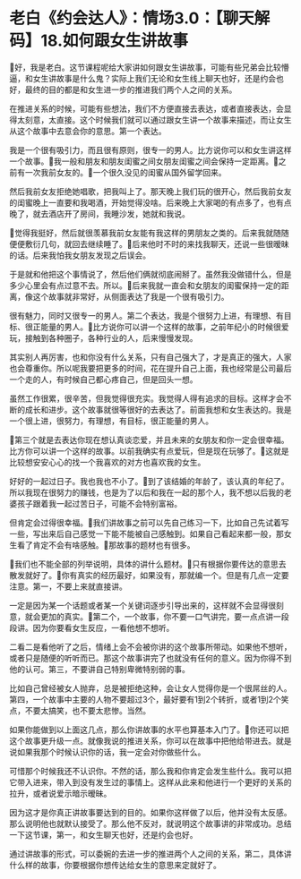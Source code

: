 # 老白《约会达人》：情场3.0：【聊天解码】18.如何跟女生讲故事

🎼好，我是老白。这节课程呢给大家讲如何跟女生讲故事，可能有些兄弟会比较懵逼，和女生讲故事是什么鬼？实际上我们无论和女生线上聊天也好，还是约会也好，最终的目的都是和女生进一步的推进我们两个人之间的关系。

在推进关系的时候，可能有些想法，我们不方便直接去表达，或者直接表达，会显得太刻意，太直接。这个时候我们就可以通过跟女生讲一个故事来描述，而让女生从这个故事中去意会你的意思。第一个表达。

我是一个很有吸引力，而且很有原则，很专一的男人。比方说你可以和女生讲这样一个故事。🎼我一般和朋友和朋友闺蜜之间女朋友闺蜜之间会保持一定距离。🎼之前有一次我前女友的。🎼一个很久没见的闺蜜从国外留学回来。

然后我前女友拒绝她唱歌，把我叫上了。那天晚上我们玩的很开心，然后我前女友的闺蜜晚上一直要和我喝酒，开始觉得没啥。后来晚上大家喝的有点多了，也有点晚了，就去酒店开了房间，我睡沙发，她就和我说。

🎼觉得我挺好，然后就很羡慕我前女友能有我这样的男朋友之类的。后来我就随随便便敷衍几句，就回去继续睡了。🎼后来他时不时的来找我聊天，还说一些很暧昧的话。后来我怕我女朋友发现之后误会。

于是就和他把这个事情说了，然后他们俩就彻底闹掰了。虽然我没做错什么，但是多少心里会有点过意不去。所以。🎼后来我就一直会和女朋友的闺蜜保持一定的距离，像这个故事就非常好，从侧面表达了我是一个很有吸引力。

很有魅力，同时又很专一的男人。第二个表达，我是个很努力上进，有理想、有目标、很正能量的男人。🎼比方说你可以讲一个这样的故事，之前年纪小的时候很爱玩，接触到各种圈子，各种行业的人，后来慢慢发现。

其实别人再厉害，也和你没有什么关系，只有自己强大了，才是真正的强大，人家也会尊重你。所以呢我要把更多的时间，花在提升自己上面，我也经常是公司最后一个走的人，有时候自己都心疼自己，但是回头一想。

虽然工作很累，很辛苦，但我觉得很充实。我觉得人得有追求的目标。这样才会不断的成长和进步。这个故事就很等很好的去表达了。前面我想和女生表达的。我是一个很上进，很努力，有理想，有目标，很正能量的男人。

🎼第三个就是去表达你现在想认真谈恋爱，并且未来的女朋友和你一定会很幸福。比方你可以讲一个这样的故事。以前我确实有点爱玩，但是现在玩够了。🎼这就是比较想安安心心的找一个我喜欢的对方也喜欢我的女生。

好好的一起过日子。我也我也不小了。🎼到了该结婚的年龄了，该认真的年纪了。所以我现在很努力的赚钱，也是为了以后和我在一起的那个人，我不想以后我的老婆孩子跟着我一起过苦日子，可能不会特别富裕。

但肯定会过得很幸福。🎼我们讲故事之前可以先自己练习一下，比如自己先试着写一些，写出来后自己感觉一下能不能被自己感触到。如果自己看起来都一般，那女生看了肯定不会有啥感触。🎼那故事的题材也有很多。

🎼我们也不能全部的列举说明，具体的讲什么题材。🎼只有根据你要传达的意思去散发就好了。🎼你有真实的经历最好，如果没有，那就编一个。但是有几点一定要注意。第一，不要上来就直接讲。

一定是因为某一个话题或者某一个关键词逐步引导出来的，这样就不会显得很刻意，就会更加的真实。🎼第二个，一个故事，你不要一口气讲完，要一点点讲一段段讲。因为你要看女生反应，一看他想不想听。

二看二是看他听了之后，情绪上会不会被你讲的这个故事所带动。如果他不想听，或者只是随便的听听而已。那这个故事讲完了也就没有任何的意义。因为你得不到他的认可。第三，不要讲自己特别卑微特别弱的事。

比如自己曾经被女人抛弃，总是被拒绝这种，会让女人觉得你是一个很屌丝的人。第四，一个故事中主要的人物不要超过3个，最好要有1到2个转折，或者1到2个笑点，不要太搞笑，也不要太悲惨。当然。

如果你能做到以上面这几点，那么你讲故事的水平也算基本入门了。🎼你还可以把这个故事更升级一点。就像我说的推进关系，你可以在故事中把他给带进去。就是说如果我那个时候认识你的话，我一定会对你做些什么。

可惜那个时候我还不认识你。不然的话，那么我和你肯定会发生些什么。我可以把它带入进来，带入到没有发生过的事情上。这样从此来和他进行一个更好的关系的拉升，或者说爱示暗示暧昧。

因为这才是你真正讲故事要达到的目的。如果你这样做了以后，他并没有太反感。那么说明他也就默认接受了。那么他不反对，就说明这个故事讲的非常成功。总结一下这节课，第一，和女生聊天也好，还是约会也好。

通过讲故事的形式，可以委婉的去进一步的推进两个人之间的关系，第二，具体讲什么样的故事，你要根据你想传达给女生的意思来定就好了。

